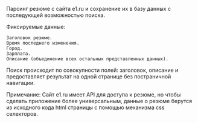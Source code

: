 Парсинг резюме с сайта e1.ru и сохранение их в базу данных с последующей возможностью поиска.

Фиксируемые данные:

	Заголовок резюме.
	Время последнего изменения.
	Город.
	Зарплата.
	Описание (объединение всех остальных представленных данных).

Поиск происходит по совокупности полей: заголовок, описание и предоставляет результат на одной странице без постраничной навигации.

Примечание: Сайт e1.ru имеет API для доступа к резюме, но чтобы сделать приложение более универсальным,
данные о резюме берутся из исходного кода html страницы с помощью механизма css селекторов.

